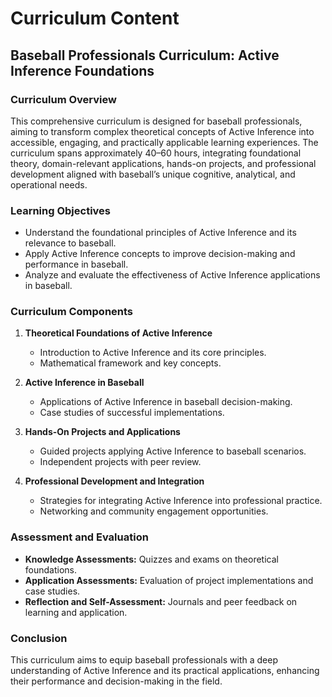 # Curriculum Content

## Baseball Professionals Curriculum: Active Inference Foundations

### Curriculum Overview

This comprehensive curriculum is designed for baseball professionals, aiming to transform complex theoretical concepts of Active Inference into accessible, engaging, and practically applicable learning experiences. The curriculum spans approximately 40–60 hours, integrating foundational theory, domain-relevant applications, hands-on projects, and professional development aligned with baseball’s unique cognitive, analytical, and operational needs.

### Learning Objectives

- Understand the foundational principles of Active Inference and its relevance to baseball.
- Apply Active Inference concepts to improve decision-making and performance in baseball.
- Analyze and evaluate the effectiveness of Active Inference applications in baseball.

### Curriculum Components

1. **Theoretical Foundations of Active Inference**
   - Introduction to Active Inference and its core principles.
   - Mathematical framework and key concepts.

2. **Active Inference in Baseball**
   - Applications of Active Inference in baseball decision-making.
   - Case studies of successful implementations.

3. **Hands-On Projects and Applications**
   - Guided projects applying Active Inference to baseball scenarios.
   - Independent projects with peer review.

4. **Professional Development and Integration**
   - Strategies for integrating Active Inference into professional practice.
   - Networking and community engagement opportunities.

### Assessment and Evaluation

- **Knowledge Assessments:** Quizzes and exams on theoretical foundations.
- **Application Assessments:** Evaluation of project implementations and case studies.
- **Reflection and Self-Assessment:** Journals and peer feedback on learning and application.

### Conclusion

This curriculum aims to equip baseball professionals with a deep understanding of Active Inference and its practical applications, enhancing their performance and decision-making in the field.
